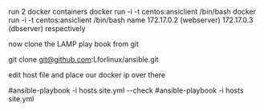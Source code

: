 run 2 docker containers 
docker run -i -t  centos:ansiclient /bin/bash
docker run -i -t  centos:ansiclient /bin/bash
name 172.17.0.2 (webserver)
     172.17.0.3 (dbserver)
respectively

now clone the LAMP play book from git 

git clone git@github.com:Lforlinux/ansible.git

edit host file and place our docker ip over there

#ansible-playbook -i hosts site.yml --check
#ansible-playbook -i hosts site.yml 


